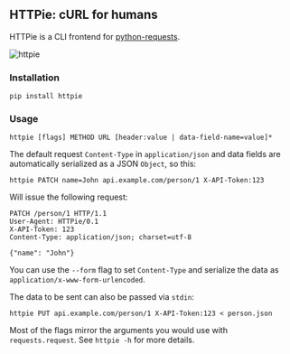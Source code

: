 ## HTTPie: cURL for humans

HTTPie is a CLI frontend for [python-requests](http://python-requests.org).

![httpie](https://github.com/jkbr/httpie/raw/master/httpie.png)


### Installation

    pip install httpie


### Usage

    httpie [flags] METHOD URL [header:value | data-field-name=value]*

The default request `Content-Type` in `application/json` and data fields are automatically serialized as a JSON `Object`, so this:

    httpie PATCH name=John api.example.com/person/1 X-API-Token:123

Will issue the following request:

    PATCH /person/1 HTTP/1.1
    User-Agent: HTTPie/0.1
    X-API-Token: 123
    Content-Type: application/json; charset=utf-8

    {"name": "John"}
    
You can use the `--form` flag to set `Content-Type` and serialize the data as `application/x-www-form-urlencoded`.

The data to be sent can also be passed via `stdin`:

    httpie PUT api.example.com/person/1 X-API-Token:123 < person.json

Most of the flags mirror the arguments you would use with `requests.request`. See `httpie -h` for more details.

